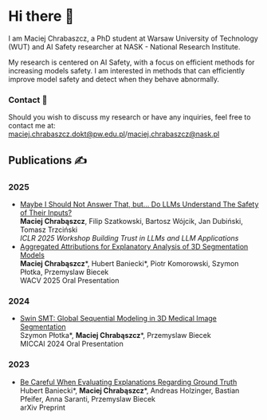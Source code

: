 # Hi there 🤗

I am Maciej Chrabaszcz, a PhD student at Warsaw University of Technology (WUT) and AI Safety researcher at NASK - National Research Institute.

My research is centered on AI Safety, with a focus on efficient methods for increasing models safety. I am interested in methods that can efficiently improve model safety and detect when they behave abnormally.

### Contact 📧
Should you wish to discuss my research or have any inquiries, feel free to contact me at: maciej.chrabaszcz.dokt@pw.edu.pl/maciej.chrabaszcz@nask.pl

## Publications ✍
### 2025
- [Maybe I Should Not Answer That, but... Do LLMs Understand The Safety of Their Inputs?](https://arxiv.org/abs/2502.16174) \
  **Maciej Chrabąszcz**, Filip Szatkowski, Bartosz Wójcik, Jan Dubiński, Tomasz Trzciński \
  _ICLR 2025 Workshop Building Trust in LLMs and LLM Applications_
- [Aggregated Attributions for Explanatory Analysis of 3D Segmentation Models](https://arxiv.org/abs/2407.16653v3) \
  **Maciej Chrabąszcz***, Hubert Baniecki*, Piotr Komorowski, Szymon Płotka, Przemyslaw Biecek \
  WACV 2025 Oral Presentation
### 2024
- [Swin SMT: Global Sequential Modeling in 3D Medical Image Segmentation](https://arxiv.org/abs/2407.07514) \
  Szymon Płotka*, **Maciej Chrabąszcz***, Przemyslaw Biecek \
  MICCAI 2024 Oral Presentation
### 2023
- [Be Careful When Evaluating Explanations Regarding Ground Truth](https://arxiv.org/abs/2311.04813) \
  Hubert Baniecki*, **Maciej Chrabąszcz***, Andreas Holzinger, Bastian Pfeifer, Anna Saranti, Przemyslaw Biecek \
  arXiv Preprint
